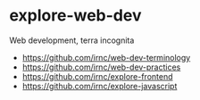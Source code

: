 # explore-web-dev

Web development, terra incognita

* https://github.com/irnc/web-dev-terminology
* https://github.com/irnc/web-dev-practices
* https://github.com/irnc/explore-frontend
* https://github.com/irnc/explore-javascript
